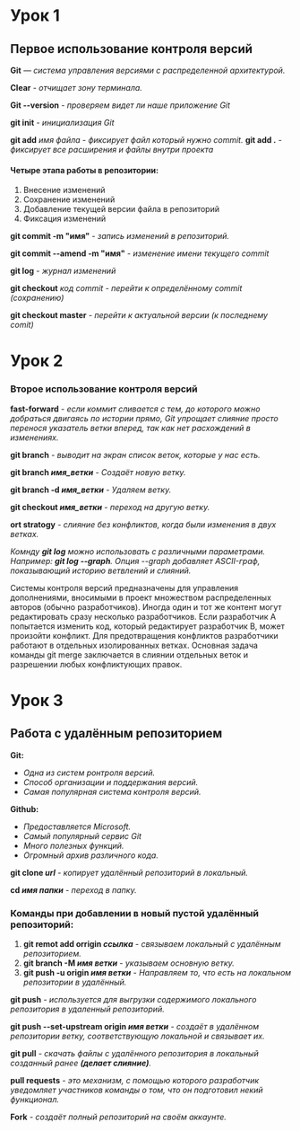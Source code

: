 # Урок 1  
## Первое использование контроля версий

**Git** — *система управления версиями с распределенной архитектурой.*

**Clear** - *отчищает зону терминала.*

**Git --version** - *проверяем видет ли наше приложение Git*

**git init** - *инициализация Git*

**git add** *имя файла* - *фиксирует файл который нужно commit.* 
**git add .** - *фиксирует все расширения и файлы внутри проекта*

#### Четыре этапа работы в репозитории:
1. Внесение изменений
2. Сохранение изменений
3. Добавление текущей версии файла в репозиторий
4. Фиксация изменений

**git commit -m "имя"** - *запись изменений в репозиторий.*

**git commit --amend -m "имя"** - *изменение имени текущего commit*

**git log** - *журнал изменений*

**git checkout** *код commit* - *перейти к определённому commit (сохранению)*

**git checkout master** - *перейти к актуальной версии (к последнему comit)*

# Урок 2
### Второе использование контроля версий

**fast-forward** - *если коммит сливается с тем, до которого можно добраться двигаясь по истории прямо, Git упрощает слияние просто перенося указатель ветки вперед, так как нет расхождений в изменениях.*

**git branch** - *выводит на экран список веток, которые у нас есть.* 

**git branch _имя_ветки_** - *Создаёт новую ветку.*

**git branch -d _имя_ветки_** - *Удаляем ветку.*

**git checkout _имя_ветки_** - *переход на другую ветку.*

**ort stratogy** - *слияние без конфликтов, когда были изменения в двух ветках.*

*Комнду __git log__ можно использовать с различными параметрами. Например: __git log --graph__.*
*Опция --graph добавляет ASCII-граф, показывающий историю ветвлений и слияний.*

Системы контроля версий предназначены для управления дополнениями, вносимыми в проект множеством распределенных авторов (обычно разработчиков). Иногда один и тот же контент могут редактировать сразу несколько разработчиков. Если разработчик A попытается изменить код, который редактирует разработчик B, может произойти конфликт. Для предотвращения конфликтов разработчики работают в отдельных изолированных ветках. Основная задача команды git merge заключается в слиянии отдельных веток и разрешении любых конфликтующих правок.

# Урок 3
## Работа с удалённым репозиторием

**Git:**
* *Одна из систем ронтроля версий.*
* *Способ организации и поддержания версий.*
* *Самая популярная система контроля версий.*

**Github:**
* *Предоставляется Microsoft.*
* *Самый популярный сервис Git*
* *Много полезных функций.*
* *Огромный архив различного кода.*

**git clone _url_** - *копирует удалённый репозиторий в локальный.*

**cd _имя папки_** - *переход в папку.*

### Команды при добавлении в новый пустой удалённый репозиторий:
1. **git remot add orrigin _ссылка_** - *связываем локальный с удалённым репозиторием.*
2. **git branch -M _имя ветки_** - *указываем основную ветку.*
3. **git push -u origin _имя ветки_** - *Направляем то, что есть на локальном репозитории в удалённый.*

**git push** - *используется для выгрузки содержимого локального репозитория в удаленный репозиторий.*

**git push --set-upstream origin _имя ветки_** - *создаёт в удалённом репозитории ветку, соответствующую локальной и связывает их.*

**git pull** - *скачать файлы с удалённого репозитория в локальный созданный ранее __(делает слияние)__.*

**pull requests** - *это механизм, с помощью которого разработчик уведомляет участников команды о том, что он подготовил некий функционал.*

**Fork** - *создаёт полный репозиторий на своём аккаунте.*